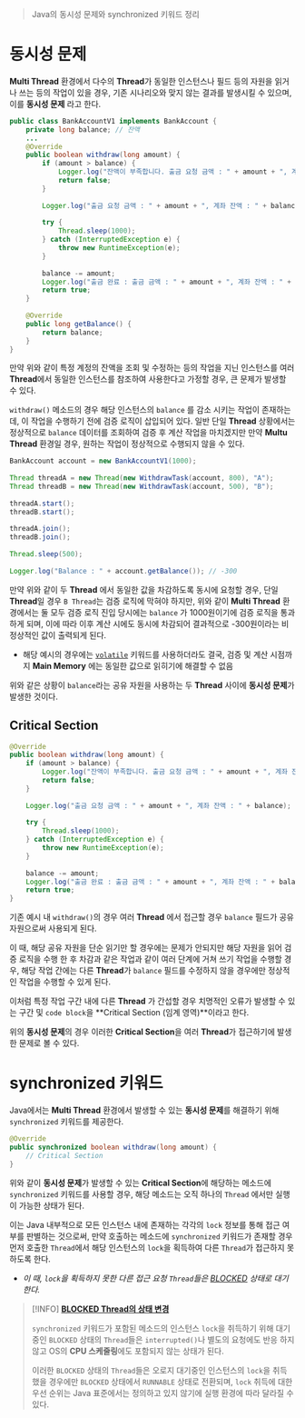 > Java의 동시성 문제와 synchronized 키워드 정리

# 동시성 문제
**Multi Thread** 환경에서 다수의 **Thread**가 동일한 인스턴스나 필드 등의 자원을 읽거나 쓰는 등의 작업이 있을 경우, 기존 시나리오와 맞지 않는 결과를 발생시킬 수 있으며, 이를 **동시성 문제** 라고 한다.

```java
public class BankAccountV1 implements BankAccount {  
    private long balance; // 잔액
	...
    @Override  
    public boolean withdraw(long amount) {  
        if (amount > balance) {  
            Logger.log("잔액이 부족합니다. 출금 요청 금액 : " + amount + ", 계좌 잔액 : " + balance);  
            return false;  
        }  
  
        Logger.log("출금 요청 금액 : " + amount + ", 계좌 잔액 : " + balance);  
  
        try {  
            Thread.sleep(1000);  
        } catch (InterruptedException e) {  
            throw new RuntimeException(e);  
        }  
  
        balance -= amount;  
        Logger.log("출금 완료 : 출금 금액 : " + amount + ", 계좌 잔액 : " + balance);  
        return true;  
    }  
  
    @Override  
    public long getBalance() {  
        return balance;  
    }  
}
```

만약 위와 같이 특정 계정의 잔액을 조회 및 수정하는 등의 작업을 지닌 인스턴스를 여러 **Thread**에서 동일한 인스턴스를 참조하여 사용한다고 가정할 경우, 큰 문제가 발생할 수 있다.

`withdraw()` 메소드의 경우 해당 인스턴스의 `balance` 를 감소 시키는 작업이 존재하는데, 이 작업을 수행하기 전에 검증 로직이 삽입되어 있다. 일반 단일 **Thread** 상황에서는 정상적으로 `balance` 데이터를 조회하여 검증 후 계산 작업을 마치겠지만 만약 **Multu Thread** 환경일 경우, 원하는 작업이 정상적으로 수행되지 않을 수 있다.


```java
BankAccount account = new BankAccountV1(1000);  
  
Thread threadA = new Thread(new WithdrawTask(account, 800), "A");  
Thread threadB = new Thread(new WithdrawTask(account, 500), "B");  
  
threadA.start();  
threadB.start();  
  
threadA.join();  
threadB.join();  
  
Thread.sleep(500);  
  
Logger.log("Balance : " + account.getBalance()); // -300
```
만약 위와 같이 두 **Thread** 에서 동일한 값을 차감하도록 동시에 요청할 경우, 단일 **Thread**일 경우 `B Thread`는 검증 로직에 막혀야 하지만, 위와 같이 **Multi Thread** 환경에서는 둘 모두 검증 로직 진입 당시에는 `balance` 가 1000원이기에 검증 로직을 통과하게 되며, 이에 따라 이후 계산 시에도 동시에 차감되어 결과적으로 -300원이라는 비정상적인 값이 출력되게 된다.
- 해당 예시의 경우에는 [`volatile`](9.%20Volitile.md) 키워드를 사용하더라도 결국, 검증 및 계산 시점까지 **Main Memory** 에는 동일한 값으로 읽히기에 해결할 수 없음

위와 같은 상황이 `balance`라는 공유 자원을 사용하는 두 **Thread** 사이에 **동시성 문제**가 발생한 것이다.

## Critical Section
```java
@Override  
public boolean withdraw(long amount) {  
    if (amount > balance) {  
        Logger.log("잔액이 부족합니다. 출금 요청 금액 : " + amount + ", 계좌 잔액 : " + balance);  
        return false;  
    }  
  
    Logger.log("출금 요청 금액 : " + amount + ", 계좌 잔액 : " + balance);  
  
    try {  
        Thread.sleep(1000);  
    } catch (InterruptedException e) {  
        throw new RuntimeException(e);  
    }  
  
    balance -= amount;  
    Logger.log("출금 완료 : 출금 금액 : " + amount + ", 계좌 잔액 : " + balance);  
    return true;  
}
```

기존 예시 내 `withdraw()`의 경우 여러 **Thread** 에서 접근할 경우 `balance` 필드가 공유 자원으로써 사용되게 된다. 

이 때, 해당 공유 자원을 단순 읽기만 할 경우에는 문제가 안되지만 해당 자원을 읽어 검증 로직을 수행 한 후 차감과 같은 작업과 같이 여러 단계에 거쳐 쓰기 작업을 수행할 경우, 해당 작업 간에는 다른 **Thread**가 `balance` 필드를 수정하지 않을 경우에만 정상적인 작업을 수행할 수 있게 된다.

이처럼 특정 작업 구간 내에 다른 **Thread** 가 간섭할 경우 치명적인 오류가 발생할 수 있는 구간 및 `code block`을 **Critical Section (임계 영역)**이라고 한다.

위의 **동시성 문제**의 경우 이러한 **Critical Section**을 여러 **Thread**가 접근하기에 발생한 문제로 볼 수 있다.

# synchronized 키워드
Java에서는 **Multi Thread** 환경에서 발생할 수 있는 **동시성 문제**를 해결하기 위해 `synchronized` 키워드를 제공한다.

```java
@Override  
public synchronized boolean withdraw(long amount) {  
    // Critical Section 
}
```

위와 같이 **동시성 문제**가 발생할 수 있는 **Critical Section**에 해당하는 메소드에 `synchronized` 키워드를 사용할 경우, 해당 메소드는 오직 하나의 `Thread` 에서만 실행이 가능한 상태가 된다.

이는 Java 내부적으로 모든 인스턴스 내에 존재하는 각각의 `lock` 정보를 통해 접근 여부를 판별하는 것으로써, 만약 호출하는 메소드에 `synchronized` 키워드가 존재할 경우 먼저 호출한 `Thread`에서 해당 인스턴스의 `lock`을 획득하여 다른 `Thread`가 접근하지 못하도록 한다.
- *이 때, `lock`을 획득하지 못한 다른 접근 요청 `Thread`들은 [BLOCKED](5.%20Thread%20Lifecycle.md) 상태로 대기한다.*

> [!INFO]
> **[BLOCKED Thread의 상태 변경](5.%20Thread%20Lifecycle.md)**
> 
> `synchronized` 키워드가 포함된 메소드의 인스턴스 `lock`을 취득하기 위해 대기 중인 `BLOCKED` 상태의 `Thread`들은 `interrupted()`나 별도의 요청에도 반응 하지 않고 OS의 **CPU 스케줄링**에도 포함되지 않는 상태가 된다.
> 
> 이러한 `BLOCKED` 상태의 `Thread`들은 오로지 대기중인 인스턴스의 `lock`을 취득 했을 경우에만 `BLOCKED` 상태에서 `RUNNABLE` 상태로 전환되며, `lock` 취득에 대한 우선 순위는 Java 표준에서는 정의하고 있지 않기에 실행 환경에 따라 달라질 수 있다.